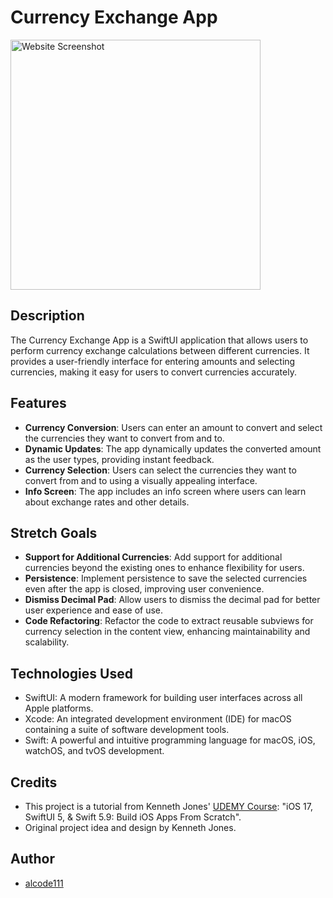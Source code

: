 # Currency Exchange App

<img src="RECAP' SwiftUI LOTR Converter.png" alt="Website Screenshot" width="400">

## Description

The Currency Exchange App is a SwiftUI application that allows users to perform currency exchange calculations between different currencies. It provides a user-friendly interface for entering amounts and selecting currencies, making it easy for users to convert currencies accurately.

## Features

- **Currency Conversion**: Users can enter an amount to convert and select the currencies they want to convert from and to.
- **Dynamic Updates**: The app dynamically updates the converted amount as the user types, providing instant feedback.
- **Currency Selection**: Users can select the currencies they want to convert from and to using a visually appealing interface.
- **Info Screen**: The app includes an info screen where users can learn about exchange rates and other details.

## Stretch Goals

- **Support for Additional Currencies**: Add support for additional currencies beyond the existing ones to enhance flexibility for users.
- **Persistence**: Implement persistence to save the selected currencies even after the app is closed, improving user convenience.
- **Dismiss Decimal Pad**: Allow users to dismiss the decimal pad for better user experience and ease of use.
- **Code Refactoring**: Refactor the code to extract reusable subviews for currency selection in the content view, enhancing maintainability and scalability.

## Technologies Used

- SwiftUI: A modern framework for building user interfaces across all Apple platforms.
- Xcode: An integrated development environment (IDE) for macOS containing a suite of software development tools.
- Swift: A powerful and intuitive programming language for macOS, iOS, watchOS, and tvOS development.

## Credits

- This project is a tutorial from Kenneth Jones' [UDEMY Course](https://scrimba.com/learn): "iOS 17, SwiftUI 5, & Swift 5.9: Build iOS Apps From Scratch".
- Original project idea and design by Kenneth Jones.

## Author

- [alcode111](https://github.com/yourusername)
